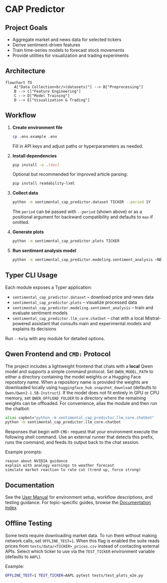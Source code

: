 # CAP Predictor

## Project Goals
- Aggregate market and news data for selected tickers
- Derive sentiment-driven features
- Train time-series models to forecast stock movements
- Provide utilities for visualization and trading experiments

## Architecture
```mermaid
flowchart TD
    A["Data Collection<br/>(datasets)"] --> B["Preprocessing"]
    B --> C["Feature Engineering"]
    C --> D["Model Training"]
    D --> E["Visualization & Trading"]
```

## Workflow
1. **Create environment file**
   ```bash
   cp .env.example .env
   ```
   Fill in API keys and adjust paths or hyperparameters as needed.
2. **Install dependencies**
   ```bash
   pip install -e .[dev]
   ```
   Optional but recommended for improved article parsing:

   ```bash
   pip install readability-lxml
   ```
3. **Collect data**
   ```bash
   python -m sentimental_cap_predictor.dataset TICKER --period 1Y
   ```
   The `period` can be passed with `--period` (shown above) or as a positional
   argument for backward compatibility and defaults to `max` if omitted.
4. **Generate plots**
   ```bash
   python -m sentimental_cap_predictor.plots TICKER
   ```
5. **Run sentiment analysis model**
   ```bash
   python -m sentimental_cap_predictor.modeling.sentiment_analysis <NEWS_PATH>
   ```

## Typer CLI Usage
Each module exposes a Typer application:
- `sentimental_cap_predictor.dataset` – download price and news data
- `sentimental_cap_predictor.plots` – visualize processed data
- `sentimental_cap_predictor.modeling.sentiment_analysis` – train and evaluate sentiment models
- `sentimental_cap_predictor.llm_core.chatbot` – chat with a local Mistral-powered assistant that consults main and experimental models and explains its decisions

Run `--help` with any module for detailed options.

## Qwen Frontend and `CMD:` Protocol

The project includes a lightweight frontend that chats with a **local** Qwen
model and supports a simple command protocol. Set `QWEN_MODEL_PATH` to either a
directory containing the model weights or a Hugging Face repository name. When
a repository name is provided the weights are downloaded locally using
`huggingface_hub.snapshot_download` (defaults to `Qwen/Qwen2-1.5B-Instruct`). If
the model does not fit entirely in GPU or CPU memory, set
`QWEN_OFFLOAD_FOLDER` to a directory where the remaining weights can be
offloaded. For convenience, alias the module and then run the chatbot:

```bash
alias capbot="python -m sentimental_cap_predictor.llm_core.chatbot"
python -m sentimental_cap_predictor.llm_core.chatbot
```

Responses that begin with `CMD:` request that your environment execute the
following shell command. Use an external runner that detects this prefix,
runs the command, and feeds its output back to the chat session.

Example prompts:

```text
reason about NVIDIA guidance
explain with analogy earnings to weather forecast
simulate market reaction to rate cut (trend up, force strong)
```

## Documentation

See the [User Manual](docs/user_manual.md) for environment setup, workflow
descriptions, and testing guidance. For topic-specific guides, browse the
[Documentation Index](docs/index.md).

## Offline Testing

Some tests require downloading market data. To run them without making
network calls, set `OFFLINE_TEST=1`. When this flag is enabled the suite reads
prices from `tests/data/<TICKER>_prices.csv` instead of contacting external
APIs. Select which ticker to use via the `TEST_TICKER` environment variable
(defaults to `AAPL`).

Example:

```bash
OFFLINE_TEST=1 TEST_TICKER=AAPL pytest tests/test_plots_e2e.py
```
